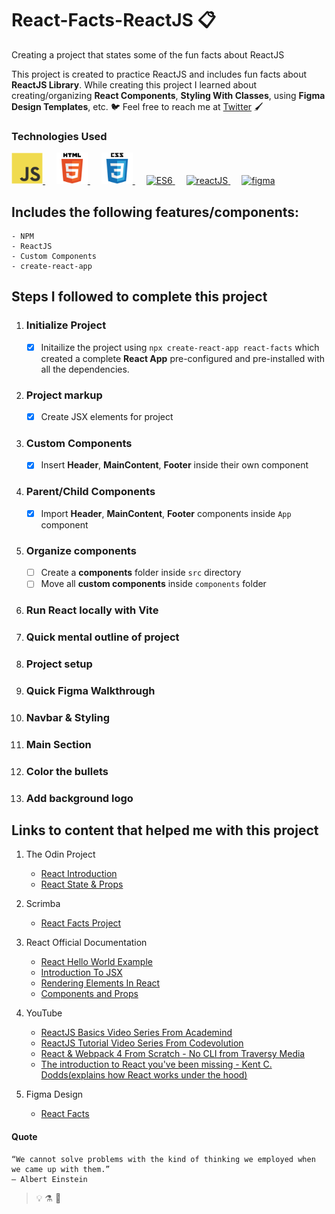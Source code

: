 # React-Facts-ReactJS 📋
Creating a project that states some of the fun facts about ReactJS


<!-- ## [Live Preview]()

![This is an image]() -->


This project is created to practice ReactJS and includes fun facts about **ReactJS Library**. While creating this project I learned about creating/organizing **React Components**, **Styling With Classes**, using **Figma Design Templates**, etc. :bird: Feel free to reach me at [Twitter](https://twitter.com/hmjatt/) :paintbrush:



### Technologies Used

<a href="https://developer.mozilla.org/en-US/docs/Web/JavaScript" target="_blank" rel="noreferrer"> <img src="https://raw.githubusercontent.com/devicons/devicon/master/icons/javascript/javascript-original.svg" alt="javascript" width="50" height="50"/> </a>  &emsp;   <a href="https://www.w3.org/html/" target="_blank" rel="noreferrer"> <img src="https://raw.githubusercontent.com/devicons/devicon/master/icons/html5/html5-original-wordmark.svg" alt="html5" width="50" height="50"/> </a>  &emsp;   <a href="https://www.w3schools.com/css/" target="_blank" rel="noreferrer"> <img src="https://raw.githubusercontent.com/devicons/devicon/master/icons/css3/css3-original-wordmark.svg" alt="css3" width="50" height="50"/> </a> &emsp; <a href="https://www.w3schools.com/js/js_es6.asp" target="_blank" rel="noreferrer"> <img src="https://camo.githubusercontent.com/792f7fce1ff8bfac6d0524a21b69161cdc6080a3c4e39979f21d5f8489d6fdd3/68747470733a2f2f692e626c6f67732e65732f3534356366382f6573362d6c6f676f2f6f726967696e616c2e706e67" alt="ES6" width="50" height="50"/> </a>  &emsp;  <a href="https://reactjs.org/" target="_blank" rel="noreferrer"> <img src="https://upload.wikimedia.org/wikipedia/commons/a/a7/React-icon.svg" alt="reactJS" width="50" height="50"/> </a> &emsp;  <a href="https://www.figma.com/" target="_blank" rel="noreferrer"> <img src="https://upload.wikimedia.org/wikipedia/commons/a/ad/Figma-1-logo.png" alt="figma" width="70" height="50"/> </a>






## Includes the following features/components:

	- NPM
	- ReactJS
	- Custom Components
	- create-react-app

<!-- ## Usage

```
npm install

``` -->

	
## Steps I followed to complete this project

1. ### Initialize Project
	- [x] Initailize the project using `npx create-react-app react-facts` which created a complete **React App** pre-configured and pre-installed with all the dependencies.

2. ### Project markup
	- [x] Create JSX elements for project

3. ### Custom Components
	- [x] Insert **Header**, **MainContent**, **Footer** inside their own component

4. ### Parent/Child Components
	- [x] Import **Header**, **MainContent**, **Footer** components inside `App` component

6. ### Organize components
	- [ ] Create a **components** folder inside `src` directory
	- [ ] Move all **custom components** inside `components` folder

7. ### Run React locally with Vite

10. ### Quick mental outline of project

11. ### Project setup

12. ### Quick Figma Walkthrough

13. ### Navbar & Styling

14. ### Main Section

15. ### Color the bullets

16. ### Add background logo


## Links to content that helped me with this project

1. The Odin Project
	- [React Introduction](https://www.theodinproject.com/lessons/node-path-javascript-react-introduction)
	- [React State & Props](https://www.theodinproject.com/lessons/node-path-javascript-state-and-props)

2. Scrimba
	- [React Facts Project](https://scrimba.com/learn/learnreact/project-part-1-markup-coc7e4be18a0fe000d0e29e32)

3. React Official Documentation
	- [React Hello World Example](https://reactjs.org/docs/hello-world.html)
	- [Introduction To JSX](https://reactjs.org/docs/introducing-jsx.html)
	- [Rendering Elements In React](https://reactjs.org/docs/rendering-elements.html)
	- [Components and Props](https://reactjs.org/docs/components-and-props.html)

4. YouTube
	- [ReactJS Basics Video Series From Academind](https://www.youtube.com/watch?v=JPT3bFIwJYA&list=PL55RiY5tL51oyA8euSROLjMFZbXaV7skS)
	- [ReactJS Tutorial Video Series From Codevolution](https://www.youtube.com/watch?v=QFaFIcGhPoM&list=PLC3y8-rFHvwgg3vaYJgHGnModB54rxOk3&index=2)
	- [React & Webpack 4 From Scratch - No CLI from Traversy Media](https://www.youtube.com/watch?v=deyxI-6C2u4)
	- [The introduction to React you've been missing - Kent C. Dodds(explains how React works under the hood)](https://www.youtube.com/watch?v=SAIdyBFHfVU)

5. Figma Design
	- [React Facts](https://www.figma.com/file/xA1rJVQOorqMW6xjGdBLcI/ReactFacts?node-id=0%3A1)



#### Quote

    “We cannot solve problems with the kind of thinking we employed when we came up with them.”
    — Albert Einstein
>  	
> :bulb: :alembic: :dna:
